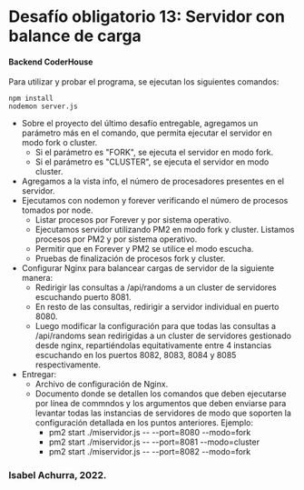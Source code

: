 # Desafío obligatorio 13: Servidor con balance de carga

#### Backend CoderHouse

Para utilizar y probar el programa, se ejecutan los siguientes comandos:

```
npm install
nodemon server.js
```

- Sobre el proyecto del último desafío entregable, agregamos un parámetro más en el comando, que permita ejecutar el servidor en modo fork o cluster.
  - Si el parámetro es "FORK", se ejecuta el servidor en modo fork.
  - Si el parámetro es "CLUSTER", se ejecuta el servidor en modo cluster.
- Agregamos a la vista info, el número de procesadores presentes en el servidor.
- Ejecutamos con nodemon y forever verificando el número de procesos tomados por node.
  - Listar procesos por Forever y por sistema operativo.
  - Ejecutamos servidor utilizando PM2 en modo fork y cluster. Listamos procesos por PM2 y por sistema operativo.
  - Permitir que en Forever y PM2 se utilice el modo escucha.
  - Pruebas de finalización de procesos fork y cluster.
- Configurar Nginx para balancear cargas de servidor de la siguiente manera:
  - Redirigir las consultas a /api/randoms a un cluster de servidores escuchando puerto 8081.
  - En resto de las consultas, redirigir a servidor individual en puerto 8080.
  - Luego modificar la configuración para que todas las consultas a /api/randoms sean redirigidas a un cluster de servidores gestionado desde nginx, repartiéndolas equitativamente entre 4 instancias escuchando en los puertos 8082, 8083, 8084 y 8085 respectivamente.
- Entregar:
  - Archivo de configuración de Nginx.
  - Documento donde se detallen los comandos que deben ejecutarse por línea de commndos y los argumentos que deben enviarse para levantar todas las instancias de servidores de modo que soporten la configuración detallada en los puntos anteriores. Ejemplo:
    - pm2 start ./miservidor.js -- --port=8080 --modo=fork
    - pm2 start ./miservidor.js -- --port=8081 --modo=cluster
    - pm2 start ./miservidor.js -- --port=8082 --modo=fork

### Isabel Achurra, 2022.
